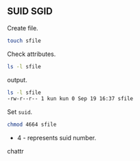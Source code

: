 ## SUID SGID
Create file.
```sh
touch sfile
```

Check attributes.
```sh
ls -l sfile
```

output.
```sh
ls -l sfile    
-rw-r--r-- 1 kun kun 0 Sep 19 16:37 sfile
```

Set `suid`.
```sh
chmod 4664 sfile
```
- 4 - represents suid number.

chattr